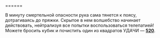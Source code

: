 ======

В минуту смертельной опасности рука сама тянется к поясу, дотрагиваясь до пряжки. Скрытое в нем волшебство начинает действовать, нейтрализуя все попытки воспользоваться телепатией! Можете бросить кубик и почистить один из квадратов УДАЧИ — [**520**](#n_520).

